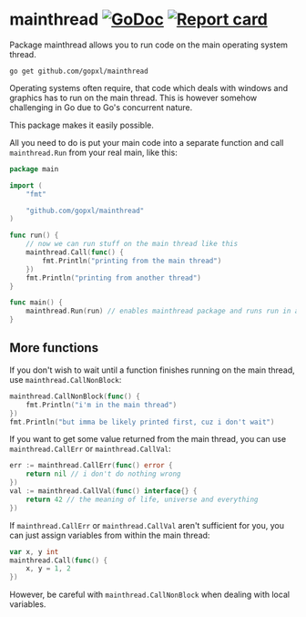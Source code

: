 # mainthread [![GoDoc](https://godoc.org/github.com/gopxl/mainthread?status.svg)](http://godoc.org/github.com/gopxl/mainthread) [![Report card](https://goreportcard.com/badge/github.com/gopxl/mainthread)](https://goreportcard.com/report/github.com/gopxl/mainthread)

Package mainthread allows you to run code on the main operating system thread.

`go get github.com/gopxl/mainthread`

Operating systems often require, that code which deals with windows and graphics has to run on the
main thread. This is however somehow challenging in Go due to Go's concurrent nature.

This package makes it easily possible.

All you need to do is put your main code into a separate function and call `mainthread.Run` from
your real main, like this:

```go
package main

import (
	"fmt"

	"github.com/gopxl/mainthread"
)

func run() {
	// now we can run stuff on the main thread like this
	mainthread.Call(func() {
		fmt.Println("printing from the main thread")
	})
	fmt.Println("printing from another thread")
}

func main() {
	mainthread.Run(run) // enables mainthread package and runs run in a separate goroutine
}
```

## More functions

If you don't wish to wait until a function finishes running on the main thread, use
`mainthread.CallNonBlock`:

```go
mainthread.CallNonBlock(func() {
	fmt.Println("i'm in the main thread")
})
fmt.Println("but imma be likely printed first, cuz i don't wait")
```

If you want to get some value returned from the main thread, you can use `mainthread.CallErr` or
`mainthread.CallVal`:

```go
err := mainthread.CallErr(func() error {
	return nil // i don't do nothing wrong
})
val := mainthread.CallVal(func() interface{} {
	return 42 // the meaning of life, universe and everything
})
```

If `mainthread.CallErr` or `mainthread.CallVal` aren't sufficient for you, you can just assign
variables from within the main thread:

```go
var x, y int
mainthread.Call(func() {
	x, y = 1, 2
})
```

However, be careful with `mainthread.CallNonBlock` when dealing with local variables.
